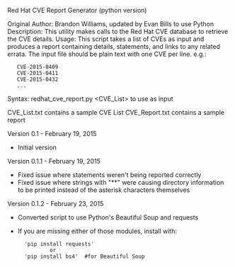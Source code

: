 Red Hat CVE Report Generator (python version)

Original Author: Brandon Williams, updated by Evan Bills to use Python
Description: This utility makes calls to the Red Hat CVE database to retrieve the CVE details.
Usage: This script takes a list of CVEs as input and produces a report containing details, statements, and links to any related errata.
       The input file should be plain text with one CVE per line. e.g.:

       CVE-2015-0409
       CVE-2015-0411
       CVE-2015-0432
       ...

Syntax: redhat_cve_report.py <CVE_List> to use as input

CVE_List.txt contains a sample CVE List
CVE_Report.txt contains a sample report

Version 0.1 - February 19, 2015
- Initial version

Version 0.1.1 - February 19, 2015
- Fixed issue where statements weren't being reported correctly
- Fixed issue where strings with "**" were causing directory information to be printed instead of the asterisk characters themselves

Version 0.1.2 - February 23, 2015
- Converted script to use Python's Beautiful Soup and requests 
- If you are missing either of those modules, install with:

		'pip install requests'
				or
		'pip install bs4'  #for Beautiful Soup
